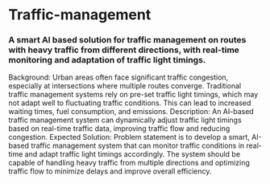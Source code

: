 # Traffic-management
### A smart Al based solution for traffic management on routes with heavy traffic from different directions, with real-time monitoring and adaptation of traffic light timings.
Background: Urban areas often face significant traffic congestion, especially at intersections where multiple routes converge. Traditional traffic management systems rely on pre-set traffic light timings, which may not adapt well to fluctuating traffic conditions. This can lead to increased waiting times, fuel consumption, and emissions. Description: An AI-based traffic management system can dynamically adjust traffic light timings based on real-time traffic data, improving traffic flow and reducing congestion. Expected Solution: Problem statement is to develop a smart, AI-based traffic management system that can monitor traffic conditions in real-time and adapt traffic light timings accordingly. The system should be capable of handling heavy traffic from multiple directions and optimizing traffic flow to minimize delays and improve overall efficiency.
